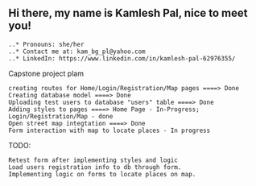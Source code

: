 ## Hi there, my name is Kamlesh Pal, nice to meet you!

    ..* Pronouns: she/her
    ..* Contact me at: kam_bg_pl@yahoo.com
    ..* LinkedIn: https://www.linkedin.com/in/kamlesh-pal-62976355/


Capstone project plam

    creating routes for Home/Login/Registration/Map pages ====> Done
    Creating database model ====> Done
    Uploading test users to database "users" table ====> Done
    Adding styles to pages ====> Home Page - In-Progress; Login/Registration/Map - done
    Open street map integtation ====> Done
    Form interaction with map to locate places - In progress

TODO:

    Retest form after implementing styles and logic
    Load users registration info to db through form.
    Implementing logic on forms to locate places on map.
